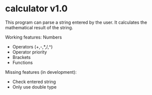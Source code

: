# calculator v1.0

This program can parse a string entered by the user. It calculates the mathematical result of the string.

Working features:
Numbers
- Operators (+,-,*,/,^)
- Operator priority
- Brackets
- Functions

Missing features (in development):
- Check entered string
- Only use double type
